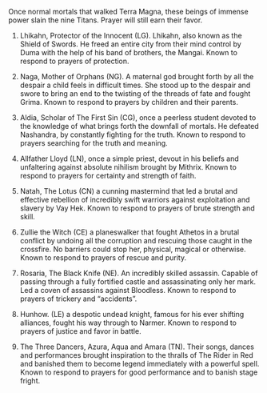 Once normal mortals that walked Terra Magna, these beings of immense power slain the nine Titans. Prayer will still earn their favor.

  

1. Lhikahn, Protector of the Innocent (LG). Lhikahn, also known as the Shield of Swords. He freed an entire city from their mind control by Duma with the help of his band of brothers, the Mangai. Known to respond to prayers of protection.
    
2. Naga, Mother of Orphans (NG). A maternal god brought forth by all the despair a child feels in difficult times. She stood up to the despair and swore to bring an end to the twisting of the threads of fate and fought Grima. Known to respond to prayers by children and their parents.
    
3. Aldia, Scholar of The First Sin (CG), once a peerless student devoted to the knowledge of what brings forth the downfall of mortals. He defeated Nashandra, by constantly fighting for the truth. Known to respond to prayers searching for the truth and meaning.
    
4. Allfather Lloyd (LN), once a simple priest, devout in his beliefs and unfaltering against absolute nihilism brought by Mithrix. Known to respond to prayers for certainty and strength of faith.
    
5. Natah, The Lotus (CN) a cunning mastermind that led a brutal and effective rebellion of incredibly swift warriors against exploitation and slavery by Vay Hek. Known to respond to prayers of brute strength and skill.
    
6. Zullie the Witch (CE) a planeswalker that fought Athetos in a brutal conflict by undoing all the corruption and rescuing those caught in the crossfire. No barriers could stop her, physical, magical or otherwise. Known to respond to prayers of rescue and purity.
    
7. Rosaria, The Black Knife (NE). An incredibly skilled assassin. Capable of passing through a fully fortified castle and assassinating only her mark. Led a coven of assassins against Bloodless. Known to respond to prayers of trickery and “accidents”.
    
8. Hunhow. (LE) a despotic undead knight, famous for his ever shifting alliances, fought his way through to Narmer. Known to respond to prayers of justice and favor in battle.
    
9. The Three Dancers, Azura, Aqua and Amara (TN). Their songs, dances and performances brought inspiration to the thralls of The Rider in Red and banished them to become legend immediately with a powerful spell. Known to respond to prayers for good performance and to banish stage fright.
    

  
